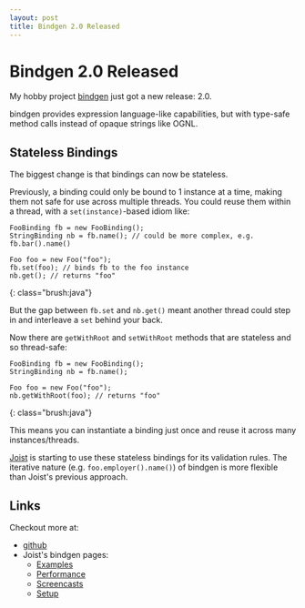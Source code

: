 ```yaml
---
layout: post
title: Bindgen 2.0 Released
---
```


Bindgen 2.0 Released
====================

My hobby project [bindgen](http://github.com/stephenh/bindgen) just got a new release: 2.0.

bindgen provides expression language-like capabilities, but with type-safe method calls instead of opaque strings like OGNL.

Stateless Bindings
------------------

The biggest change is that bindings can now be stateless.

Previously, a binding could only be bound to 1 instance at a time, making them not safe for use across multiple threads. You could reuse them within a thread, with a `set(instance)`-based idiom like:

    FooBinding fb = new FooBinding();
    StringBinding nb = fb.name(); // could be more complex, e.g. fb.bar().name()
    
    Foo foo = new Foo("foo");
    fb.set(foo); // binds fb to the foo instance
    nb.get(); // returns "foo"
{: class="brush:java"}

But the gap between `fb.set` and `nb.get()` meant another thread could step in and interleave a `set` behind your back.

Now there are `getWithRoot` and `setWithRoot` methods that are stateless and so thread-safe:

    FooBinding fb = new FooBinding();
    StringBinding nb = fb.name();
    
    Foo foo = new Foo("foo");
    nb.getWithRoot(foo); // returns "foo"
{: class="brush:java"}

This means you can instantiate a binding just once and reuse it across many instances/threads.

[Joist](http://joist.ws) is starting to use these stateless bindings for its validation rules. The iterative nature (e.g. `foo.employer().name()`) of bindgen is more flexible than Joist's previous approach.

Links
-----

Checkout more at:

* [github](http://github.com/stephenh/bindgen)
* Joist's bindgen pages:
  * [Examples](http://joist.ws/bindgenExamples.html)
  * [Performance](http://joist.ws/bindgenPerformance.html)
  * [Screencasts](http://joist.ws/bindgenScreencasts.html)
  * [Setup](http://joist.ws/bindgenSetup.html)

